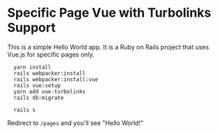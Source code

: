 # Specific Page Vue with Turbolinks Support

This is a simple Hello World app. It is a Ruby on Rails project that uses Vue.js for specific pages only.

```
  yarn install
  rails webpacker:install
  rails webpacker:install:vue
  rails vue:setup
  yarn add vue-turbolinks
  rails db:migrate
  
  rails s
```

Redirect to `/pages` and you'll see "Hello World!"
